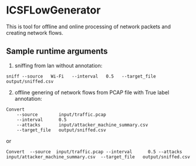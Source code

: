 
# ICSFLowGenerator

This is tool for offline and online processing of network packets and creating network flows.

## Sample runtime arguments
1) sniffing from lan without annotation:
```
sniff --source   Wi-Fi   --interval   0.5   --target_file   output/sniffed.csv 
```

2) offline genering of network flows from PCAP file with True label annotation:
```
Convert 
    --source        input/traffic.pcap
    --interval      0.5
    --attacks       input/attacker_machine_summary.csv
    --target_file   output/sniffed.csv 
```
or 
```
Convert  --source  input/traffic.pcap --interval      0.5 --attacks       input/attacker_machine_summary.csv  --target_file   output/sniffed.csv 
```

